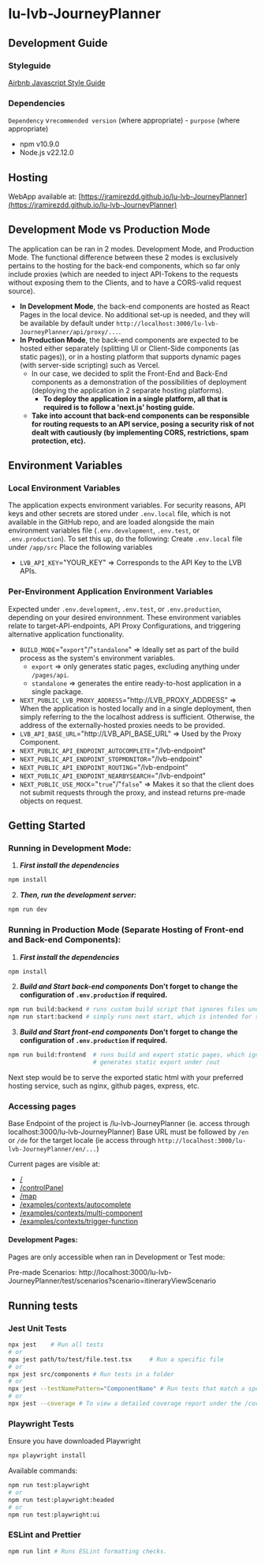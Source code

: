 # lu-lvb-JourneyPlanner

## Development Guide
### Styleguide
[Airbnb Javascript Style Guide](https://github.com/airbnb/javascript)

### Dependencies
`Dependency` v`recommended version` (where appropriate) - `purpose` (where appropriate)
- npm v10.9.0
- Node.js v22.12.0

## Hosting
WebApp available at:
[https://jramirezdd.github.io/lu-lvb-JourneyPlanner](https://jramirezdd.github.io/lu-lvb-JourneyPlanner)

## Development Mode vs Production Mode
The application can be ran in 2 modes. Development Mode, and Production Mode.
The functional difference between these 2 modes is exclusively pertains to the hosting for the back-end components, which so far only include proxies (which are needed to inject API-Tokens to the requests without exposing them to the Clients, and to have a CORS-valid request source).
- **In Development Mode**, the back-end components are hosted as React Pages in the local device. No additional set-up is needed, and they will be available by default under `http://localhost:3000/lu-lvb-JourneyPlanner/api/proxy/...`.
- **In Production Mode**, the back-end components are expected to be hosted either separately (splitting UI or Client-Side components (as static pages)), or in a hosting platform that supports dynamic pages (with server-side scripting) such as Vercel.
    - In our case, we decided to split the Front-End and Back-End components as a demonstration of the possibilities of deployment (deploying the application in 2 separate hosting platforms). 
        * __To deploy the application in a single platform, all that is required is to follow a 'next.js' hosting guide.__
    - __Take into account that back-end components can be responsible for routing requests to an API service, posing a security risk of not dealt with cautiously (by implementing CORS, restrictions, spam protection, etc).__


## Environment Variables
### Local Environment Variables
The application expects environment variables. For security reasons, API keys and other secrets are stored under `.env.local` file, which is not available in the GitHub repo, and are loaded alongside the main environment variables file (`.env.development`, `.env.test`, or `.env.production`).
To set this up, do the following:
Create `.env.local` file under `/app/src`
Place the following variables
- `LVB_API_KEY`="YOUR_KEY" => Corresponds to the API Key to the LVB APIs.


### Per-Environment Application Environment Variables
Expected under `.env.development`, `.env.test`, or `.env.production`, depending on your desired environnment.
These environment variables relate to target-API-endpoints, API Proxy Configurations, and triggering alternative application functionality.
- `BUILD_MODE`="`export`"/"`standalone`" => Ideally set as part of the build process as the system's environment variables.
    - `export` => only generates static pages, excluding anything under `/pages/api`.
    - `standalone` => generates the entire ready-to-host application in a single package.
- `NEXT_PUBLIC_LVB_PROXY_ADDRESS`="http://LVB_PROXY_ADDRESS" => When the application is hosted locally and in a single deployment, then simply referring to the the localhost address is sufficient. Otherwise, the address of the externally-hosted proxies needs to be provided.
- `LVB_API_BASE_URL`="http://LVB_API_BASE_URL" => Used by the Proxy Component.
- `NEXT_PUBLIC_API_ENDPOINT_AUTOCOMPLETE`="/lvb-endpoint"
- `NEXT_PUBLIC_API_ENDPOINT_STOPMONITOR`="/lvb-endpoint"
- `NEXT_PUBLIC_API_ENDPOINT_ROUTING`="/lvb-endpoint"
- `NEXT_PUBLIC_API_ENDPOINT_NEARBYSEARCH`="/lvb-endpoint"
- `NEXT_PUBLIC_USE_MOCK`="`true`"/"`false`" => Makes it so that the client does not submit requests through the proxy, and instead returns pre-made objects on request.



## Getting Started

### Running in Development Mode:
1. ***First install the dependencies***
```bash
npm install
```

2. ***Then, run the development server:***
```bash
npm run dev
```


### Running in Production Mode (Separate Hosting of Front-end and Back-end Components):
1. ***First install the dependencies***
```bash
npm install
```

2. ***Build and Start back-end components***
__Don't forget to change the configuration of `.env.production` if required.__
```bash
npm run build:backend # runs custom build script that ignores files under /src, which coincidentally contains all front-end files.
npm run start:backend # simply runs next start, which is intended for server-rendered builds. 
```

3. ***Build and Start front-end components***
__Don't forget to change the configuration of `.env.production` if required.__
```bash
npm run build:frontend  # runs build and export static pages, which ignores api routes.
                        # generates static export under /out
```
Next step would be to serve the exported static html with your preferred hosting service, such as nginx, github pages, express, etc.

### Accessing pages

Base Endpoint of the project is /lu-lvb-JourneyPlanner (ie. access through localhost:3000/lu-lvb-JourneyPlanner)
Base URL must be followed by `/en` or `/de` for the target locale (ie access through `http://localhost:3000/lu-lvb-JourneyPlanner/en/...`)

Current pages are visible at:
- [/](http://localhost:3000/lu-lvb-JourneyPlanner/en/)
- [/controlPanel](http://localhost:3000/lu-lvb-JourneyPlanner/en/controlPanel)
- [/map](http://localhost:3000/lu-lvb-JourneyPlanner/en/map)
- [/examples/contexts/autocomplete](http://localhost:3000/lu-lvb-JourneyPlanner/en/examples/contexts/autocomplete)
- [/examples/contexts/multi-component](http://localhost:3000/lu-lvb-JourneyPlanner/en/examples/contexts/multi-component)
- [/examples/contexts/trigger-function](http://localhost:3000/lu-lvb-JourneyPlanner/en/examples/contexts/trigger-function)

#### Development Pages:
Pages are only accessible when ran in Development or Test mode:

Pre-made Scenarios:
http://localhost:3000/lu-lvb-JourneyPlanner/test/scenarios?scenario=itineraryViewScenario



## Running tests

### Jest Unit Tests
```bash
npx jest    # Run all tests
# or
npx jest path/to/test/file.test.tsx     # Run a specific file
# or
npx jest src/components # Run tests in a folder
# or
npx jest --testNamePattern="ComponentName" # Run tests that match a specific name or folder
# or
npx jest --coverage # To view a detailed coverage report under the /coverage folder.

```

### Playwright Tests

Ensure you have downloaded Playwright
```bash
npx playwright install
```

Available commands:
```bash
npm run test:playwright
# or
npm run test:playwright:headed
# or
npm run test:playwright:ui
```


### ESLint and Prettier
```bash
npm run lint # Runs ESLint formatting checks.
```
